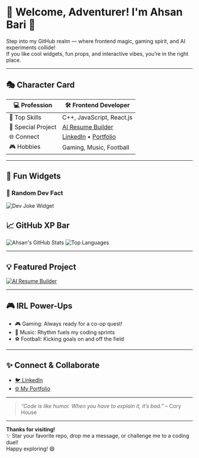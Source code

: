 # 🚀 Welcome, Adventurer! I'm Ahsan Bari 👋

Step into my GitHub realm — where frontend magic, gaming spirit, and AI experiments collide!  
If you like cool widgets, fun props, and interactive vibes, you’re in the right place.

---

## 🎭 Character Card

| 💻 Profession           | 🛠️ Frontend Developer           |
|------------------------|----------------------------------|
| 🧠 Top Skills           | C++, JavaScript, React.js        |
| 🤖 Special Project      | [AI Resume Builder](https://github.com/ahsanbari812/ai-resume-builder) |
| 🌐 Connect              | [LinkedIn](https://linkedin.com/in/ahsanbari812) • [Portfolio](https://ahsanportfolio-phi.vercel.app) |
| 🎮 Hobbies              | Gaming, Music, Football          |

---

## 🧩 Fun Widgets

### 🎲 Random Dev Fact

![Dev Joke Widget](https://readme-jokes.vercel.app/api?theme=radical)

## 📈 GitHub XP Bar

![Ahsan's GitHub Stats](https://github-readme-stats.vercel.app/api?username=ahsanbari812&show_icons=true&theme=radical)
![Top Languages](https://github-readme-stats.vercel.app/api/top-langs/?username=ahsanbari812&layout=compact&theme=radical)

---

## 💡 Featured Project

[![AI Resume Builder](https://github-readme-stats.vercel.app/api/pin/?username=ahsanbari812&repo=ai-resume-builder&theme=radical)](https://github.com/ahsanbari812/ai-resume-builder)

---

## 🎮 IRL Power-Ups

- 🎮 Gaming: Always ready for a co-op quest!
- 🎵 Music: Rhythm fuels my coding sprints
- ⚽ Football: Kicking goals on and off the field

---

## ✨ Connect & Collaborate

- [🐦 LinkedIn](https://linkedin.com/in/ahsanbari812)
- [🌐 My Portfolio](https://ahsanportfolio-phi.vercel.app)

---

> _“Code is like humor. When you have to explain it, it’s bad.”_ – Cory House

---

**Thanks for visiting!**  
✨ Star your favorite repo, drop me a message, or challenge me to a coding duel!  
Happy exploring! 😄
